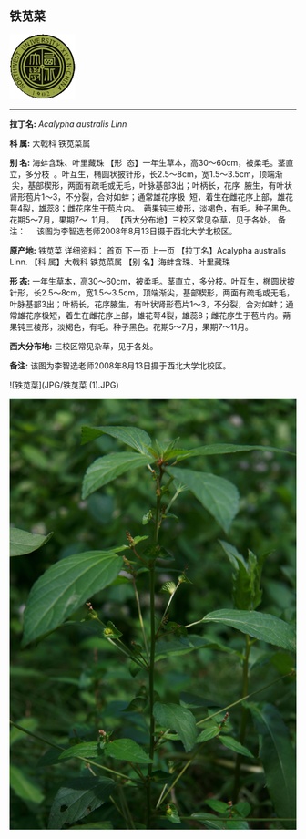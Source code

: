 ## 铁苋菜

![西北大学校园网络植物志](JPG/nwu.gif)

---

**拉丁名:**  _Acalypha australis Linn_

**科 属:** 大戟科 铁苋菜属

**别 名:** 海蚌含珠、叶里藏珠
【形  态】一年生草本，高30～60cm，被柔毛。茎直立，多分枝
 。叶互生，椭圆状披针形，长2.5～8cm，宽1.5～3.5cm，顶端渐
 尖，基部楔形，两面有疏毛或无毛，叶脉基部3出；叶柄长，花序
 腋生，有叶状肾形苞片1～3，不分裂，合对如蚌；通常雄花序极
 短，着生在雌花序上部，雄花萼4裂，雄蕊8；雌花序生于苞片内。
 蒴果钝三棱形，淡褐色，有毛。种子黑色。花期5～7月，果期7～
 11月。
【西大分布地】三校区常见杂草，见于各处。
备注：
    该图为李智选老师2008年8月13日摄于西北大学北校区。


**原产地:** 铁苋菜
详细资料： 首页 下一页 上一页
【拉丁名】Acalypha australis Linn.
【科 属】大戟科 铁苋菜属
【别 名】海蚌含珠、叶里藏珠

**形  态:** 一年生草本，高30～60cm，被柔毛。茎直立，多分枝。叶互生，椭圆状披针形，长2.5～8cm，宽1.5～3.5cm，顶端渐尖，基部楔形，两面有疏毛或无毛，叶脉基部3出；叶柄长，花序腋生，有叶状肾形苞片1～3，不分裂，合对如蚌；通常雄花序极短，着生在雌花序上部，雄花萼4裂，雄蕊8；雌花序生于苞片内。蒴果钝三棱形，淡褐色，有毛。种子黑色。花期5～7月，果期7～11月。

**西大分布地:** 三校区常见杂草，见于各处。

**备注:** 该图为李智选老师2008年8月13日摄于西北大学北校区。

![铁苋菜](JPG/铁苋菜 (1).JPG) 

![铁苋菜](JPG/铁苋菜.JPG) 

